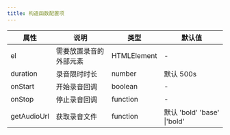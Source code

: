 ```yaml
---
title: 构造函数配置项
---
```


| 属性        | 说明                   | 类型        | 默认值                      |
| ----------- | ---------------------- | ----------- | --------------------------- |
| el          | 需要放置录音的外部元素 | HTMLElement | -                           |
| duration    | 录音限时时长           | number      | 默认 500s                   |
| onStart     | 开始录音回调           | boolean     | -                           |
| onStop      | 停止录音回调           | function    | -                           |
| getAudioUrl | 获取录音文件           | function    | 默认 'bold' 'base' \|'bold' |
